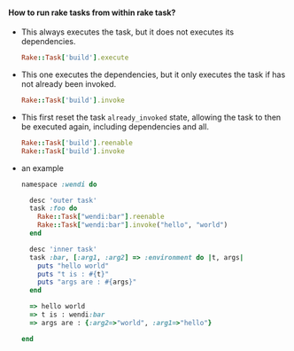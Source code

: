#### How to run rake tasks from within rake task?

* This always executes the task, but it does not executes its dependencies.

    ```ruby
    Rake::Task['build'].execute
    ```

* This one executes the dependencies, but it only executes the task if has not already been invoked.

    ```ruby
    Rake::Task['build'].invoke
    ```

* This first reset the task `already_invoked` state, allowing the task to then be executed again, including dependencies and all.

    ```ruby
    Rake::Task['build'].reenable
    Rake::Task['build'].invoke
    ```

* an example

    ```ruby
    namespace :wendi do

      desc 'outer task'
      task :foo do
        Rake::Task["wendi:bar"].reenable
        Rake::Task["wendi:bar"].invoke("hello", "world")
      end

      desc 'inner task'
      task :bar, [:arg1, :arg2] => :environment do |t, args|
        puts "hello world"
        puts "t is : #{t}"
        puts "args are : #{args}"
      end

      => hello world
      => t is : wendi:bar
      => args are : {:arg2=>"world", :arg1=>"hello"}

    end
    ```
